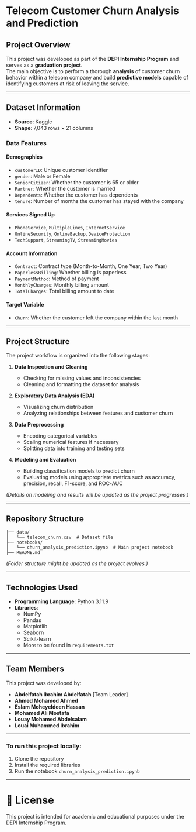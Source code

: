 # Telecom Customer Churn Analysis and Prediction

## Project Overview
This project was developed as part of the **DEPI Internship Program** and serves as a **graduation project**.  
The main objective is to perform a thorough **analysis** of customer churn behavior within a telecom company and build **predictive models** capable of identifying customers at risk of leaving the service.

---

## Dataset Information

- **Source**: Kaggle
- **Shape**: 7,043 rows × 21 columns

### Data Features

#### Demographics
- `customerID`: Unique customer identifier
- `gender`: Male or Female
- `SeniorCitizen`: Whether the customer is 65 or older
- `Partner`: Whether the customer is married
- `Dependents`: Whether the customer has dependents
- `tenure`: Number of months the customer has stayed with the company

#### Services Signed Up
- `PhoneService`, `MultipleLines`, `InternetService`
- `OnlineSecurity`, `OnlineBackup`, `DeviceProtection`
- `TechSupport`, `StreamingTV`, `StreamingMovies`

#### Account Information
- `Contract`: Contract type (Month-to-Month, One Year, Two Year)
- `PaperlessBilling`: Whether billing is paperless
- `PaymentMethod`: Method of payment
- `MonthlyCharges`: Monthly billing amount
- `TotalCharges`: Total billing amount to date

#### Target Variable
- `Churn`: Whether the customer left the company within the last month

---

## Project Structure

The project workflow is organized into the following stages:

1. **Data Inspection and Cleaning**  
   - Checking for missing values and inconsistencies
   - Cleaning and formatting the dataset for analysis

2. **Exploratory Data Analysis (EDA)**  
   - Visualizing churn distribution
   - Analyzing relationships between features and customer churn

3. **Data Preprocessing**  
   - Encoding categorical variables
   - Scaling numerical features if necessary
   - Splitting data into training and testing sets

4. **Modeling and Evaluation**  
   - Building classification models to predict churn
   - Evaluating models using appropriate metrics such as accuracy, precision, recall, F1-score, and ROC-AUC

*(Details on modeling and results will be updated as the project progresses.)*

---

## Repository Structure

```plaintext
├── data/
│   └── telecom_churn.csv  # Dataset file
├── notebooks/
│   └── churn_analysis_prediction.ipynb  # Main project notebook
├── README.md
```
*(Folder structure might be updated as the project evolves.)*

---

## Technologies Used

- **Programming Language**: Python 3.11.9
- **Libraries**:
  - NumPy
  - Pandas
  - Matplotlib
  - Seaborn
  - Scikit-learn
  - More to be found in `requirements.txt`
---



## Team Members

This project was developed by:  
- **Abdelfatah Ibrahim Abdelfatah** [Team Leader]
- **Ahmed Mohamed Ahmed**
- **Eslam Moheyeldeen Hassan**
- **Mohamed Ali Mostafa**
- **Louay Mohamed Abdelsalam**
- **Louai Muhammed Ibrahim**

---


### To run this project locally:
1. Clone the repository
2. Install the required libraries
3. Run the notebook `churn_analysis_prediction.ipynb`

---

# 📄 License

This project is intended for academic and educational purposes under the DEPI Internship Program.
